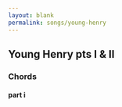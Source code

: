 ```yaml
---
layout: blank
permalink: songs/young-henry
---
```


Young Henry pts I & II
----------------------

### Chords ###

#### part i ####
